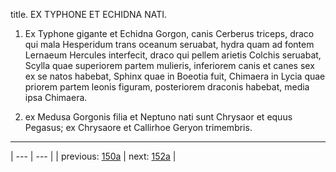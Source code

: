 title. EX TYPHONE ET ECHIDNA NATI.



1. Ex Typhone gigante et Echidna Gorgon, canis Cerberus triceps, draco qui mala Hesperidum trans oceanum seruabat, hydra quam ad fontem Lernaeum Hercules interfecit, draco qui pellem arietis Colchis seruabat, Scylla quae superiorem partem mulieris, inferiorem canis et canes sex ex se natos habebat, Sphinx quae in Boeotia fuit, Chimaera in Lycia quae priorem partem leonis figuram, posteriorem draconis habebat, media ipsa Chimaera.



2. ex Medusa Gorgonis filia et Neptuno nati sunt Chrysaor et equus Pegasus; ex Chrysaore et Callirhoe Geryon trimembris.



---

| --- | --- |
| previous: [150a](../150a/) | next: [152a](../152a/) |
